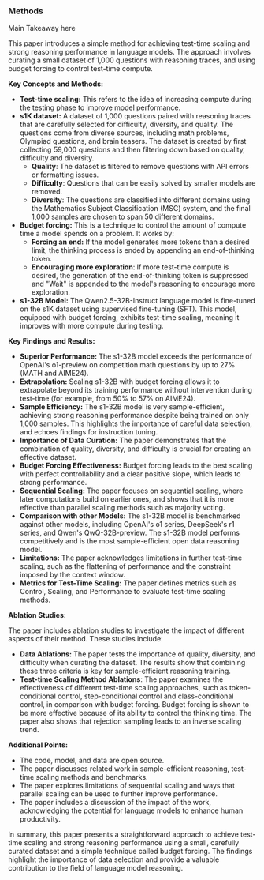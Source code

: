 ### Methods
Main Takeaway here


This paper introduces a simple method for achieving test-time scaling and strong reasoning performance in language models. The approach involves curating a small dataset of 1,000 questions with reasoning traces, and using budget forcing to control test-time compute.

**Key Concepts and Methods:**

- **Test-time scaling:** This refers to the idea of increasing compute during the testing phase to improve model performance.
- **s1K dataset:** A dataset of 1,000 questions paired with reasoning traces that are carefully selected for difficulty, diversity, and quality. The questions come from diverse sources, including math problems, Olympiad questions, and brain teasers. The dataset is created by first collecting 59,000 questions and then filtering down based on quality, difficulty and diversity.
    - **Quality**: The dataset is filtered to remove questions with API errors or formatting issues.
    - **Difficulty**: Questions that can be easily solved by smaller models are removed.
    - **Diversity**: The questions are classified into different domains using the Mathematics Subject Classification (MSC) system, and the final 1,000 samples are chosen to span 50 different domains.
- **Budget forcing:** This is a technique to control the amount of compute time a model spends on a problem. It works by:
    - **Forcing an end:** If the model generates more tokens than a desired limit, the thinking process is ended by appending an end-of-thinking token.
    - **Encouraging more exploration**: If more test-time compute is desired, the generation of the end-of-thinking token is suppressed and "Wait" is appended to the model's reasoning to encourage more exploration.
- **s1-32B Model:** The Qwen2.5-32B-Instruct language model is fine-tuned on the s1K dataset using supervised fine-tuning (SFT). This model, equipped with budget forcing, exhibits test-time scaling, meaning it improves with more compute during testing.

**Key Findings and Results:**

- **Superior Performance:** The s1-32B model exceeds the performance of OpenAI's o1-preview on competition math questions by up to 27% (MATH and AIME24).
- **Extrapolation:** Scaling s1-32B with budget forcing allows it to extrapolate beyond its training performance without intervention during test-time (for example, from 50% to 57% on AIME24).
- **Sample Efficiency:** The s1-32B model is very sample-efficient, achieving strong reasoning performance despite being trained on only 1,000 samples. This highlights the importance of careful data selection, and echoes findings for instruction tuning.
- **Importance of Data Curation:** The paper demonstrates that the combination of quality, diversity, and difficulty is crucial for creating an effective dataset.
- **Budget Forcing Effectiveness:** Budget forcing leads to the best scaling with perfect controllability and a clear positive slope, which leads to strong performance.
- **Sequential Scaling:** The paper focuses on sequential scaling, where later computations build on earlier ones, and shows that it is more effective than parallel scaling methods such as majority voting.
- **Comparison with other Models:** The s1-32B model is benchmarked against other models, including OpenAI's o1 series, DeepSeek's r1 series, and Qwen's QwQ-32B-preview. The s1-32B model performs competitively and is the most sample-efficient open data reasoning model.
- **Limitations:** The paper acknowledges limitations in further test-time scaling, such as the flattening of performance and the constraint imposed by the context window.
- **Metrics for Test-Time Scaling:** The paper defines metrics such as Control, Scaling, and Performance to evaluate test-time scaling methods.

**Ablation Studies:**

The paper includes ablation studies to investigate the impact of different aspects of their method. These studies include:

- **Data Ablations:** The paper tests the importance of quality, diversity, and difficulty when curating the dataset. The results show that combining these three criteria is key for sample-efficient reasoning training.
- **Test-time Scaling Method Ablations**: The paper examines the effectiveness of different test-time scaling approaches, such as token-conditional control, step-conditional control and class-conditional control, in comparison with budget forcing. Budget forcing is shown to be more effective because of its ability to control the thinking time. The paper also shows that rejection sampling leads to an inverse scaling trend.

**Additional Points:**

- The code, model, and data are open source.
- The paper discusses related work in sample-efficient reasoning, test-time scaling methods and benchmarks.
- The paper explores limitations of sequential scaling and ways that parallel scaling can be used to further improve performance.
- The paper includes a discussion of the impact of the work, acknowledging the potential for language models to enhance human productivity.

In summary, this paper presents a straightforward approach to achieve test-time scaling and strong reasoning performance using a small, carefully curated dataset and a simple technique called budget forcing. The findings highlight the importance of data selection and provide a valuable contribution to the field of language model reasoning.